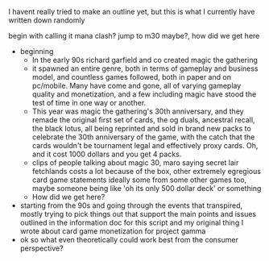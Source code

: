 I havent really tried to make an outline yet, but this is what I currently have written down randomly

begin with calling it mana clash?
jump to m30 maybe?, how did we get here

- beginning
	- In the early 90s richard garfield and co created magic the gathering
	- it spawned an entire genre, both in terms of gameplay and business model, and countless games followed, both in paper and on pc/mobile. Many have come and gone, all of varying gameplay quality and monetization, and a few including magic have stood the test of time in one way or another.
	- This year was magic the gathering's 30th anniversary, and they remade the original first set of cards, the og duals, ancestral recall, the black lotus, all being reprinted and sold in brand new packs to celebrate the 30th anniversary of the game, with the catch that the cards wouldn't be tournament legal and effectively proxy cards. Oh, and it cost 1000 dollars and you get 4 packs.
	- clips of people talking about magic 30, maro saying secret lair fetchlands costs a lot because of the box, other extremely egregious card game statements ideally some from some other games too, maybe someone being like 'oh its only 500 dollar deck' or something
	- How did we get here?
- starting from the 90s and going through the events that transpired, mostly trying to pick things out that support the main points and issues outlined in the information doc for this script and my original thing I wrote about card game monetization for project gamma
- ok so what even theoretically could work best from the consumer perspective?
